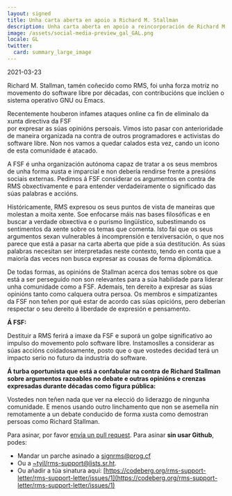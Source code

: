 ```yaml
---
layout: signed
title: Unha carta aberta en apoio a Richard M. Stallman
description: Unha carta aberta en apoio a reincorporación de Richard M. Stallman á Free Software Foundation
image: /assets/social-media-preview_gal_GAL.png
locale: GL
twitter:
  card: summary_large_image
---
```


2021-03-23

Richard M. Stallman, tamén coñecido como RMS,
foi unha forza motriz no movemento do software 
libre por décadas, con contribucións que inclúen
o sistema operativo GNU ou Emacs.

Recentemente houberon infames ataques online
ca fin de eliminalo da xunta directiva da FSF  
por expresar as súas opinións  persoais. Vimos 
isto pasar con anterioridade de maneira organizada
na  contra de outros programadores e activistas do  
software libre. Non nos vamos a quedar calados esta
vez, cando un icono de esta comunidade é atacado.

A FSF é unha organización autónoma capaz de tratar 
a os seus  membros de unha forma xusta e imparcial
e non debería rendirse frente a presións sociais externas.
Pedimos á FSF considerar os argumentos en contra de RMS
obxectivamente e para entender verdadeiramente o significado
das súas palabras e accións. 

Históricamente, RMS expresou os seus puntos de vista de maneiras
que molestan a moita xente. Soe enfocarse máis nas bases filosóficas
e en buscar a verdade obxectiva e o purismo lingüístico, subestimando 
os sentimentos da xente sobre os temas que comenta.
Isto fai que os seus argumentos sexan  vulnerables á incomprensión e terxiversación,
o que nos parece que está a pasar na carta aberta que pide a súa destitución.
As súas palabras necesitan ser interpretadas neste contexto, tendo en conta que a 
maioría das veces non busca expresar as cousas de forma diplomática. 


De todas formas, as opinións de Stallman acerca dos temas sobre os que está a ser
perseguido non son relevantes para a súa habilidade para liderar unha comunidade 
como a FSF. Ademais, ten dereito a expresar as súas opinións tanto como calquera
outra persoa. Os membros e simpatizantes da FSF non teñen por qué estar de acordo
cas súas opicións, pero deberían respectar o seu dereito á liberdade de expresión e
pensamento.


**Á FSF:**

Destituir a RMS ferirá a imaxe da FSF e suporá un golpe significativo
ao impulso do movemento polo software libre. Instamoslles a considerar as 
súas accións coidadosamente, posto que o que vostedes decidad terá un impacto
serio no futuro da industria do software.


**Á turba oportunista que está a confabular na contra de Richard Stallman
sobre argumentos razoables no debate e outras opinións e crenzas expresadas
durante décadas como figura pública:**
    
Vostedes non teñen nada que ver na elecció do liderazgo de ningunha comunidade.
E menos usando outro linchamento que non se asemella nin remotamente a un debate
conducido de forma xusta como demostran persoas como Richard Stallman.

Para asinar, por favor [envía un pull request](https://github.com/rms-support-letter/rms-support-letter.github.io/pulls).
Para asinar **sin usar Github**, podes:
- Mandar un parche asinado a [signrms@prog.cf](mailto:signrms@prog.cf) 
- Ou a  [~tyil/rms-support@lists.sr.ht](mailto:~tyil/rms-support@lists.sr.ht).
- Ou añadir a túa sinatura aquí: [https://codeberg.org/rms-support-letter/rms-support-letter/issues/1](https://codeberg.org/rms-support-letter/rms-support-letter/issues/1)
